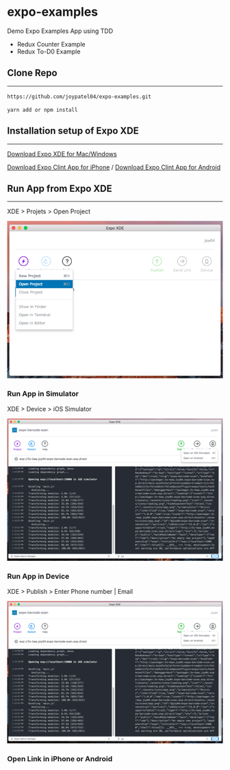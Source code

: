# expo-examples
Demo Expo Examples App using TDD

* Redux Counter Example 
* Redux To-D0 Example

## Clone Repo
------------
`https://github.com/joypatel04/expo-examples.git`

`yarn add or npm install`

## Installation setup of Expo XDE 
------------------------------

[Download Expo XDE for Mac/Windows](https://docs.expo.io/versions/v15.0.0/introduction/installation.html)

[Download Expo Clint App for iPhone](https://itunes.apple.com/us/app/expo-client/id982107779?mt=8) / [Download Expo Clint App for Android](https://play.google.com/store/apps/details?id=host.exp.exponent&hl=en)

## Run App from Expo XDE
-----------------------

XDE > Projets > Open Project

![Open Project](./READMEScreenShorts/openProject.png)

### Run App in Simulator

XDE > Device > iOS Simulator

![Run on Simulator](./READMEScreenShorts/simulator.png)

### Run App in Device

XDE > Publish > Enter Phone number | Email

![Run on Device](./READMEScreenShorts/simulator.png)

### Open Link in iPhone or Android